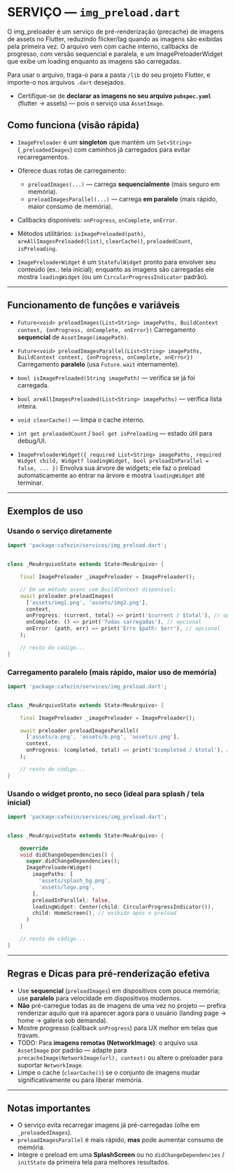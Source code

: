 # SERVIÇO — `img_preload.dart`

O img_preloader é um serviço de pré-renderização (precache) de imagens de assets no Flutter, reduzindo flicker/lag quando as imagens são exibidas pela primeira vez. O arquivo vem com cache interno, callbacks de progresso, com versão sequencial e paralela, e um ImagePreloaderWidget que exibe um loading enquanto as imagens são carregadas.

Para usar o arquivo, traga-o para a pasta `/lib` do seu projeto Flutter, e importe-o nos arquivos `.dart` desejados.

* Certifique-se de **declarar as imagens no seu arquivo `pubspec.yaml`** (flutter -> assets) — pois o serviço usa `AssetImage`.

## Como funciona (visão rápida)

* `ImagePreloader` é um **singleton** que mantém um `Set<String>` (`_preloadedImages`) com caminhos já carregados para evitar recarregamentos.
* Oferece duas rotas de carregamento:

  * `preloadImages(...)` — carrega **sequencialmente** (mais seguro em memória).
  * `preloadImagesParallel(...)` — carrega **em paralelo** (mais rápido, maior consumo de memória).
* Callbacks disponíveis: `onProgress`, `onComplete`, `onError`.
* Métodos utilitários: `isImagePreloaded(path)`, `areAllImagesPreloaded(list)`, `clearCache()`, `preloadedCount`, `isPreloading`.
* `ImagePreloaderWidget` é um `StatefulWidget` pronto para envolver seu conteúdo (ex.: tela inicial); enquanto as imagens são carregadas ele mostra `loadingWidget` (ou um `CircularProgressIndicator` padrão).

---

## Funcionamento de funções e variáveis

* `Future<void> preloadImages(List<String> imagePaths, BuildContext context, {onProgress, onComplete, onError})`
  Carregamento **sequencial** de `AssetImage(imagePath)`.

* `Future<void> preloadImagesParallel(List<String> imagePaths, BuildContext context, {onProgress, onComplete, onError})`
  Carregamento **paralelo** (usa `Future.wait` internamente).

* `bool isImagePreloaded(String imagePath)` — verifica se já foi carregada.

* `bool areAllImagesPreloaded(List<String> imagePaths)` — verifica lista inteira.

* `void clearCache()` — limpa o cache interno.

* `int get preloadedCount` / `bool get isPreloading` — estado útil para debug/UI.

* `ImagePreloaderWidget({ required List<String> imagePaths, required Widget child, Widget? loadingWidget, bool preloadInParallel = false, ... })`
  Envolva sua árvore de widgets; ele faz o preload automaticamente ao entrar na árvore e mostra `loadingWidget` até terminar.

---

## Exemplos de uso


### Usando o serviço diretamente

```dart
import 'package:cafezin/services/img_preload.dart';


class _MeuArquivoState extends State<MeuArquivo> {

    final ImagePreloader _imagePreloader = ImagePreloader();

    // Em um método async com BuildContext disponível:
    await preloader.preloadImages(
      ['assets/img1.png', 'assets/img2.png'],
      context,
      onProgress: (current, total) => print('$current / $total'), // opcional
      onComplete: () => print('Todas carregadas'), // opcional
      onError: (path, err) => print('Erro $path: $err'), // opcional
    );

    // resto do código...
}
```

### Carregamento paralelo (mais rápido, maior uso de memória)

```dart
import 'package:cafezin/services/img_preload.dart';


class _MeuArquivoState extends State<MeuArquivo> {

    final ImagePreloader _imagePreloader = ImagePreloader();

    await preloader.preloadImagesParallel(
      ['assets/a.png', 'assets/b.png', 'assets/c.png'],
      context,
      onProgress: (completed, total) => print('$completed / $total'), // opcional
    );

    // resto do código...
}
```

### Usando o widget pronto, no seco (ideal para splash / tela inicial)

```dart
import 'package:cafezin/services/img_preload.dart';


class _MeuArquivoState extends State<MeuArquivo> {

    @override
    void didChangeDependencies() {
      super.didChangeDependencies();
      ImagePreloaderWidget(
        imagePaths: [
          'assets/splash_bg.png',
          'assets/logo.png',
        ],
        preloadInParallel: false,
        loadingWidget: Center(child: CircularProgressIndicator()),
        child: HomeScreen(), // exibido após o preload
      )
    }

    // resto do código...
}
```

---

## Regras e Dicas para pré-renderização **efetiva**

* Use **sequencial** (`preloadImages`) em dispositivos com pouca memória; use **paralelo** para velocidade em dispositivos modernos.
* **Não** pré-carregue todas as de imagens de uma vez no projeto — prefira renderizar aquilo que irá aparecer agora para o usuário (landing page → home → galeria sob demanda).
* Mostre progresso (callback `onProgress`) para UX melhor em telas que travam.
* TODO: Para **imagens remotas (NetworkImage)**: o arquivo usa `AssetImage` por padrão — adapte para `precacheImage(NetworkImage(url), context)` ou altere o preloader para suportar `NetworkImage`.
* Limpe o cache (`clearCache()`) se o conjunto de imagens mudar significativamente ou para liberar memória.

---

## Notas importantes

* O serviço evita recarregar imagens já pré-carregadas (olhe em `_preloadedImages`).
* `preloadImagesParallel` é mais rápido, **mas** pode aumentar consumo de memória.
* Integre o preload em uma **SplashScreen** ou no `didChangeDependencies` / `initState` da primeira tela para melhores resultados.
